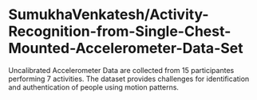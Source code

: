 # SumukhaVenkatesh/Activity-Recognition-from-Single-Chest-Mounted-Accelerometer-Data-Set
 Uncalibrated Accelerometer Data are collected from 15 participantes performing 7 activities. The dataset provides challenges for identification and authentication of people using motion patterns.
